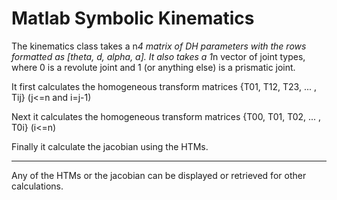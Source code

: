 # Matlab Symbolic Kinematics

The kinematics class takes a n*4 matrix of DH parameters with the rows formatted as [theta, d, alpha, a].
It also takes a 1*n vector of joint types, where 0 is a revolute joint and 1 (or anything else) is a prismatic joint.

It first calculates the homogeneous transform matrices {T01, T12, T23, ... , Tij} (j<=n and i=j-1)

Next it calculates the homogeneous transform matrices {T00, T01, T02, ... , T0i} (i<=n)

Finally it calculate the jacobian using the HTMs.

---

Any of the HTMs or the jacobian can be displayed or retrieved for other calculations.
